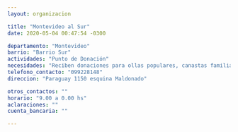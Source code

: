 ```yaml
---
layout: organizacion

title: "Montevideo al Sur"
date: 2020-05-04 00:47:54 -0300

departamento: "Montevideo"
barrio: "Barrio Sur"
actividades: "Punto de Donación"
necesidades: "Reciben donaciones para ollas populares, canastas familiares, ropa, y lo que se crea pertinente"
telefono_contacto: "099228148"
direccion: "Paraguay 1150 esquina Maldonado"

otros_contactos: ""
horario: "9.00 a 0.00 hs"
aclaraciones: ""
cuenta_bancaria: ""

---
```

